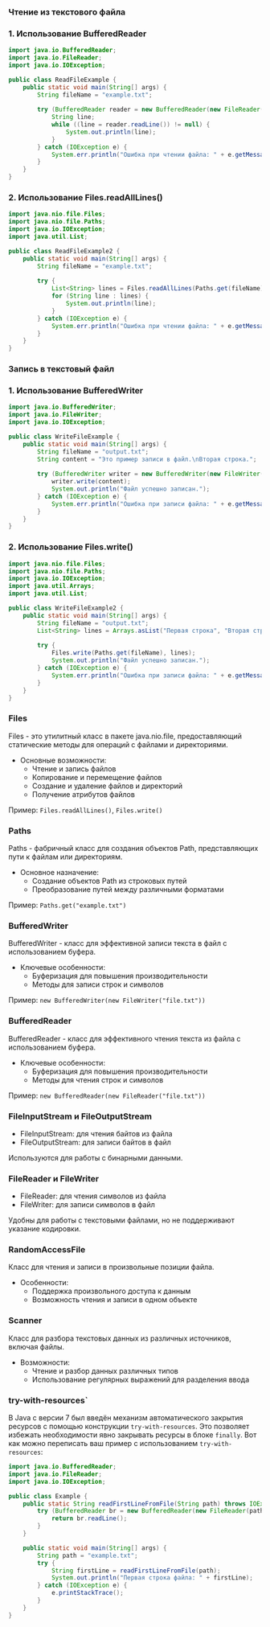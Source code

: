 ### Чтение из текстового файла

### 1. Использование BufferedReader

```java
import java.io.BufferedReader;
import java.io.FileReader;
import java.io.IOException;

public class ReadFileExample {
    public static void main(String[] args) {
        String fileName = "example.txt";
        
        try (BufferedReader reader = new BufferedReader(new FileReader(fileName))) {
            String line;
            while ((line = reader.readLine()) != null) {
                System.out.println(line);
            }
        } catch (IOException e) {
            System.err.println("Ошибка при чтении файла: " + e.getMessage());
        }
    }
}
```

### 2. Использование Files.readAllLines()

```java
import java.nio.file.Files;
import java.nio.file.Paths;
import java.io.IOException;
import java.util.List;

public class ReadFileExample2 {
    public static void main(String[] args) {
        String fileName = "example.txt";
        
        try {
            List<String> lines = Files.readAllLines(Paths.get(fileName));
            for (String line : lines) {
                System.out.println(line);
            }
        } catch (IOException e) {
            System.err.println("Ошибка при чтении файла: " + e.getMessage());
        }
    }
}
```

### Запись в текстовый файл

### 1. Использование BufferedWriter

```java
import java.io.BufferedWriter;
import java.io.FileWriter;
import java.io.IOException;

public class WriteFileExample {
    public static void main(String[] args) {
        String fileName = "output.txt";
        String content = "Это пример записи в файл.\nВторая строка.";
        
        try (BufferedWriter writer = new BufferedWriter(new FileWriter(fileName))) {
            writer.write(content);
            System.out.println("Файл успешно записан.");
        } catch (IOException e) {
            System.err.println("Ошибка при записи файла: " + e.getMessage());
        }
    }
}
```

### 2. Использование Files.write()

```java
import java.nio.file.Files;
import java.nio.file.Paths;
import java.io.IOException;
import java.util.Arrays;
import java.util.List;

public class WriteFileExample2 {
    public static void main(String[] args) {
        String fileName = "output.txt";
        List<String> lines = Arrays.asList("Первая строка", "Вторая строка", "Третья строка");
        
        try {
            Files.write(Paths.get(fileName), lines);
            System.out.println("Файл успешно записан.");
        } catch (IOException e) {
            System.err.println("Ошибка при записи файла: " + e.getMessage());
        }
    }
}
```

### Files

Files - это утилитный класс в пакете java.nio.file, предоставляющий статические методы для операций с файлами и директориями.

- Основные возможности:
  - Чтение и запись файлов
  - Копирование и перемещение файлов
  - Создание и удаление файлов и директорий
  - Получение атрибутов файлов

Пример: `Files.readAllLines()`, `Files.write()`

### Paths

Paths - фабричный класс для создания объектов Path, представляющих пути к файлам или директориям.

- Основное назначение:
  - Создание объектов Path из строковых путей
  - Преобразование путей между различными форматами

Пример: `Paths.get("example.txt")`

### BufferedWriter

BufferedWriter - класс для эффективной записи текста в файл с использованием буфера.

- Ключевые особенности:
  - Буферизация для повышения производительности
  - Методы для записи строк и символов

Пример: `new BufferedWriter(new FileWriter("file.txt"))`

### BufferedReader

BufferedReader - класс для эффективного чтения текста из файла с использованием буфера.

- Ключевые особенности:
  - Буферизация для повышения производительности
  - Методы для чтения строк и символов

Пример: `new BufferedReader(new FileReader("file.txt"))`

### FileInputStream и FileOutputStream

- FileInputStream: для чтения байтов из файла
- FileOutputStream: для записи байтов в файл

Используются для работы с бинарными данными.

### FileReader и FileWriter

- FileReader: для чтения символов из файла
- FileWriter: для записи символов в файл

Удобны для работы с текстовыми файлами, но не поддерживают указание кодировки.

### RandomAccessFile

Класс для чтения и записи в произвольные позиции файла.

- Особенности:
  - Поддержка произвольного доступа к данным
  - Возможность чтения и записи в одном объекте

### Scanner

Класс для разбора текстовых данных из различных источников, включая файлы.

- Возможности:
  - Чтение и разбор данных различных типов
  - Использование регулярных выражений для разделения ввода

### try-with-resources`

В Java с версии 7 был введён механизм автоматического закрытия ресурсов с помощью конструкции `try-with-resources`. Это позволяет избежать необходимости явно закрывать ресурсы в блоке `finally`. Вот как можно переписать ваш пример с использованием `try-with-resources`:

```java
import java.io.BufferedReader;
import java.io.FileReader;
import java.io.IOException;

public class Example {
    public static String readFirstLineFromFile(String path) throws IOException {
        try (BufferedReader br = new BufferedReader(new FileReader(path))) {
            return br.readLine();
        } 
    }

    public static void main(String[] args) {
        String path = "example.txt";
        try {
            String firstLine = readFirstLineFromFile(path);
            System.out.println("Первая строка файла: " + firstLine);
        } catch (IOException e) {
            e.printStackTrace();
        }
    }
}
```
